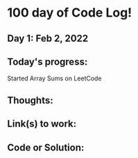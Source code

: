 # 100 day of Code Log!

## Day 1: Feb 2, 2022 

## Today's progress:
Started Array Sums on LeetCode 

## Thoughts:

## Link(s) to work:

## Code or Solution: 
```js
 
```
